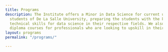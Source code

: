 ```yaml
---
title: Programs
description: The Institute offers a Minor in Data Science for current undergraduate
  students of De La Salle University, preparing the students with the knowledge and
  technical skills for data science in their respective fields. We also offer online
  diploma courses for professionals who are looking to upskill in their current fields.
layout: programs
permalink: "/programs/"

---
```

